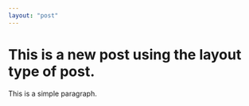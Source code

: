 ```yaml
---
layout: "post"
---
```


# This is a new post using the layout type of post.

This is a simple paragraph.
